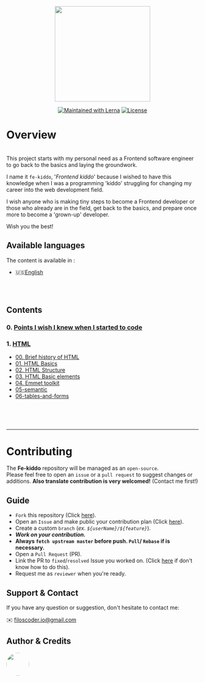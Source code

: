 <p align="center">
  <a href="https://github.com/filoscoder/fe-kiddo">
    <img width="250px" src="https://user-images.githubusercontent.com/50701501/103566841-05555600-4ec3-11eb-8985-8967c3f3fe61.png"><br/>
  </a>
</p>
<p align="center">
  <a href="https://lerna.js.org/"><img src="https://img.shields.io/badge/PRs-Welcome-brightgreen.svg" alt="Maintained with Lerna"></a>
  <a href="/LICENSE"><img src="https://img.shields.io/badge/License-MIT-blue.svg" alt="License"></a>
</p>



# Overview
<br>
This project starts with my personal need as a Frontend software engineer to go back to the basics and laying the groundwork.
<br>

I name it `fe-kiddo`, '_Frontend kiddo_' because I wished to have this knowledge when I was a programming 'kiddo' struggling for changing my career into the web development field.
<br>

I wish anyone who is making tiny steps to become a Frontend developer or those who already are in the field, get back to the basics, and prepare once more to become a 'grown-up' developer.

Wish you the best!

## Available languages
The content is available in :
- 🇺🇸[English](/contents/en)
<br>
<br>
 

## Contents

### 0. [Points I wish I knew when I started to code](/contents/en/wish-points.md)
### 1. [HTML](/contents/en/HTML)
- [00. Brief history of HTML](/contents/en/HTML/00-history.md)
- [01. HTML Basics](/contents/en/HTML/01-basics.md)
- [02. HTML Structure](/contents/en/HTML/02-structure.md)
- [03. HTML Basic elements](/contents/en/HTML/03-elements.md)
- [04. Emmet toolkit](/contents/en/HTML/04-emmet.md)
- [05-semantic](/contents/en/HTML/05-semantic.md)
- [06-tables-and-forms](/contents/en/HTML/06-tables-and-forms.md)


<br>
<br>
<br>

---

# Contributing
The **Fe-kiddo** repository will be managed as an `open-source`. <br>
Please feel free to open an `issue` or a `pull request` to suggest changes or additions.
**Also translate contribution is very welcomed!** (Contact me first!)

## Guide 
- `Fork` this repository (Click [here](https://github.com/filoscoder/fe-kiddo/fork)).
- Open an `Issue` and make public your contribution plan (Click [here](https://github.com/filoscoder/fe-kiddo/issues)).
- Create a custom `branch` (_ex. `${userName}/${feature}`_).
- ***Work on your contribution.***
- **Always `fetch upstream master` before push. `Pull`/ `Rebase` if is necessary.**
- Open a `Pull Request` (PR).
- Link the PR to `fixed`/`resolved` Issue you worked on. (Click [here](https://docs.github.com/en/free-pro-team@latest/github/managing-your-work-on-github/linking-a-pull-request-to-an-issue) if don't know how to do this).
- Request me as `reviewer` when you're ready.
## Support & Contact

If you have any question or suggestion, don't hesitate to contact me:

✉️ [filoscoder.io@gmail.com](mailto:filoscoder.io@gmail.com)


## Author & Credits
<a src="https://github.com/filoscoder">
<img width="60px" style="border-radius: 50%;" src="https://avatars.githubusercontent.com/filoscoder">
</a>


